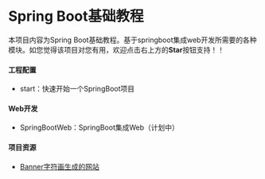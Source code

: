 # Spring Boot基础教程

本项目内容为Spring Boot基础教程。基于springboot集成web开发所需要的各种模块。如您觉得该项目对您有用，欢迎点击右上方的**Star**按钮支持！！
 
#### 工程配置

- start：快速开始一个SpringBoot项目
 
#### Web开发

- SpringBootWeb：SpringBoot集成Web（计划中）

#### 项目资源
- [Banner字符画生成的网站](http://patorjk.com/software/taag/)
 